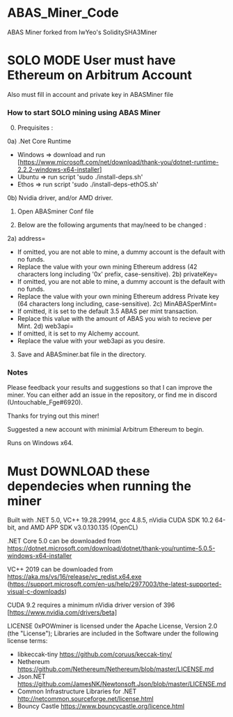 # ABAS_Miner_Code
ABAS Miner forked from IwYeo's SoliditySHA3Miner
# SOLO MODE User must have Ethereum on Arbitrum Account
Also must fill in account and private key in ABASMiner file

### How to start SOLO mining using ABAS Miner

0) Prequisites :

0a) .Net Core Runtime
  * Windows => download and run [https://www.microsoft.com/net/download/thank-you/dotnet-runtime-2.2.2-windows-x64-installer]
  * Ubuntu => run script 'sudo ./install-deps.sh'
  * Ethos => run script 'sudo ./install-deps-ethOS.sh'

0b) Nvidia driver, and/or AMD driver.

1) Open ABASminer Conf file

2) Below are the following arguments that may/need to be changed :

2a) address=
  * If omitted, you are not able to mine, a dummy account is the default with no funds.
  * Replace the value with your own mining Ethereum address (42 characters long including '0x' prefix, case-sensitive).
2b) privateKey=
  * If omitted, you are not able to mine, a dummy account is the default with no funds.
  * Replace the value with your own mining Ethereum address Private key (64 characters long including, case-sensitive).
2c) MinABASperMint=
  * If omitted, it is set to the default 3.5 ABAS per mint transaction.
  * Replace this value with the amount of ABAS you wish to recieve per Mint.
2d) web3api=
  * If omitted, it is set to my Alchemy account.
  * Replace the value with your web3api as you desire.

3) Save and ABASminer.bat file in the directory.

### Notes

Please feedback your results and suggestions so that I can improve the miner. 
You can either add an issue in the repository, or find me in discord (Untouchable_Fge#6920). 

Thanks for trying out this miner!

 Suggested a new account with minimial Arbitrum Ethereum to begin.
 
Runs on Windows x64.

# Must DOWNLOAD these dependecies when running the miner
Built with .NET 5.0, VC++ 19.28.29914, gcc 4.8.5, nVidia CUDA SDK 10.2 64-bit, and AMD APP SDK v3.0.130.135 (OpenCL)

.NET Core 5.0 can be downloaded from https://dotnet.microsoft.com/download/dotnet/thank-you/runtime-5.0.5-windows-x64-installer

VC++ 2019 can be downloaded from https://aka.ms/vs/16/release/vc_redist.x64.exe (https://support.microsoft.com/en-us/help/2977003/the-latest-supported-visual-c-downloads)

CUDA 9.2 requires a minimum nVidia driver version of 396 [https://www.nvidia.com/drivers/beta]


LICENSE
0xPOWminer is licensed under the Apache License, Version 2.0 (the "License");
Libraries are included in the Software under the following license terms:
- libkeccak-tiny https://github.com/coruus/keccak-tiny/
- Nethereum https://github.com/Nethereum/Nethereum/blob/master/LICENSE.md
- Json.NET https://github.com/JamesNK/Newtonsoft.Json/blob/master/LICENSE.md
- Common Infrastructure Libraries for .NET http://netcommon.sourceforge.net/license.html
- Bouncy Castle https://www.bouncycastle.org/licence.html
